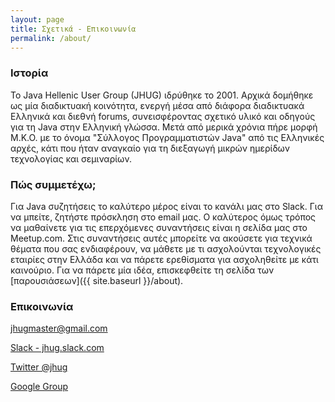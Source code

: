 ```yaml
---
layout: page
title: Σχετικά - Επικοινωνία
permalink: /about/
---
```

### Ιστορία

Το Java Hellenic User Group (JHUG) ιδρύθηκε το 2001. Αρχικά δομήθηκε ως μία διαδικτυακή κοινότητα, ενεργή μέσα από διάφορα διαδικτυακά Ελληνικά και διεθνή forums, συνεισφέροντας σχετικό υλικό και οδηγούς για τη Java στην Ελληνική γλώσσα. Μετά από μερικά χρόνια πήρε μορφή Μ.Κ.Ο. με το όνομα "Σύλλογος Προγραμματιστών Java" από τις Ελληνικές αρχές, κάτι που ήταν αναγκαίο για τη διεξαγωγή μικρών ημερίδων τεχνολογίας και σεμιναρίων.

### Πώς συμμετέχω;

Για Java συζητήσεις το καλύτερο μέρος είναι το κανάλι μας στο Slack. Για να μπείτε, ζητήστε πρόσκληση στο email μας. Ο καλύτερος όμως τρόπος να μαθαίνετε για τις επερχόμενες συναντήσεις είναι η σελίδα μας στο Meetup.com. Στις συναντήσεις αυτές μπορείτε να ακούσετε για τεχνικά θέματα που σας ενδιαφέρουν, να μάθετε με τι ασχολούνται τεχνολογικές εταιρίες στην Ελλάδα και να πάρετε ερεθίσματα για ασχοληθείτε με κάτι καινούριο. Για να πάρετε μία ιδέα, επισκεφθείτε τη σελίδα των [παρουσιάσεων]({{ site.baseurl }}/about).

### Επικοινωνία

[jhugmaster@gmail.com](mailto:jhugmaster@gmail.com)

[Slack - jhug.slack.com](https://jhug.slack.com)

[Twitter @jhug](https://twitter.com/jhug)

[Google Group](https://groups.google.com/forum/#!forum/jhug)
